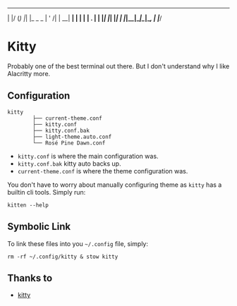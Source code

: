 

 _  ___ _   _         
| |/ (_) |_| |_ _   _ 
| ' /| | __| __| | | |
| . \| | |_| |_| |_| |
|_|\_\_|\__|\__|\__, |
                |___/ 


# Kitty

Probably one of the best terminal out there. But I don't understand why I like Alacritty more.

## Configuration

```
kitty
        ├── current-theme.conf
        ├── kitty.conf
        ├── kitty.conf.bak
        ├── light-theme.auto.conf
        └── Rosé Pine Dawn.conf
```

- ```kitty.conf``` is where the main configuration was.
- ```kitty.conf.bak``` kitty auto backs up.
- ```current-theme.conf``` is where the theme configuration was.

You don't have to worry about manually configuring theme as ```kitty``` has a builtin cli tools. Simply run:

```
kitten --help
```

## Symbolic Link

To link these files into you ```~/.config``` file, simply:

```
rm -rf ~/.config/kitty & stow kitty
```

## Thanks to 
- [kitty](https://github.com/kovidgoyal/kitty)
